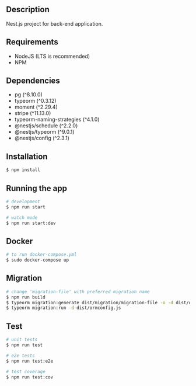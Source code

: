 
## Description

Nest.js project for back-end application.

## Requirements

* NodeJS (LTS is recommended)
* NPM  

## Dependencies

* pg (^8.10.0)
* typeorm (^0.3.12)
* moment (^2.29.4)
* stripe (^11.13.0)
* typeorm-naming-strategies (^4.1.0)
* @nestjs/schedule (^2.2.0)
* @nestjs/typeorm (^9.0.1)
* @nestjs/config (^2.3.1)

## Installation

```bash
$ npm install
```

## Running the app

```bash
# development
$ npm run start

# watch mode
$ npm run start:dev
```

## Docker

```bash
# to run docker-compose.yml
$ sudo docker-compose up
```

## Migration

```bash
# change 'migration-file' with preferred migration name
$ npm run build
$ typeorm migration:generate dist/migration/migration-file -o -d dist/ormconfig.js
$ typeorm migration:run -d dist/ormconfig.js
```


## Test

```bash
# unit tests
$ npm run test

# e2e tests
$ npm run test:e2e

# test coverage
$ npm run test:cov
```

